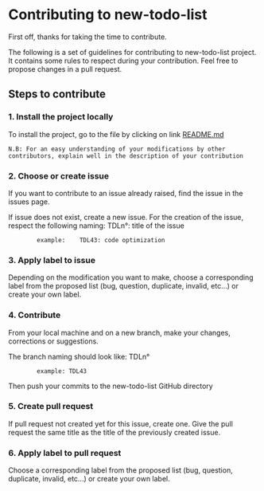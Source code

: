 # Contributing to new-todo-list
First off, thanks for taking the time to contribute.

The following is a set of guidelines for contributing to new-todo-list project. It contains some rules to respect during your contribution. 
Feel free to propose changes in a pull request.

## Steps to contribute 

### 1. Install the project locally
To install the project, go to the file by clicking on link [README.md](https://github.com/belarif/new-todo-list/blob/121ebc24e7e30a3273f56254ff67d4478199b43e/README.md)

    N.B: For an easy understanding of your modifications by other contributors, explain well in the description of your contribution

### 2. Choose or create issue 
If you want to contribute to an issue already raised, find the issue in the issues page.

If issue does not exist, create a new issue.
For the creation of the issue, respect the following naming:  TDLn°: title of the issue
            
            example:    TDL43: code optimization
### 3. Apply label to issue
Depending on the modification you want to make, choose a corresponding label from the proposed list (bug, question, duplicate, invalid, etc...) or create your own label.

### 4. Contribute
From your local machine and on a new branch, make your changes, corrections or suggestions.

The branch naming should look like: TDLn°

            example: TDL43

Then push your commits to the new-todo-list GitHub directory
### 5.  Create pull request
If pull request not created yet for this issue, create one. Give the pull request the same title as the title of the previously created issue.

### 6.  Apply label to pull request
Choose a corresponding label from the proposed list (bug, question, duplicate, invalid, etc...) or create your own label.
